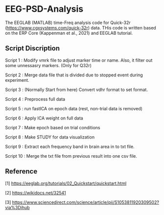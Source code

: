 # EEG-PSD-Analysis

The EEGLAB (MATLAB) time-Freq analysis code for Quick-32r (https://www.cgxsystems.com/quick-32r) data.
THis code is written based on the ERP Core (Kappenman et al., 2021) and EEGLAB tutorial.


Script Discription
-------------------

Script 1 : Modify vmrk file to adjust marker time or name. Also, it filter out some unnessasry markers. (Only for Q32r)

Script 2 : Merge data file that is divided due to stopped event during experiment.

Script 3 : (Normally Start from here) Convert vdhr format to set format.

Script 4 : Preprocess full data

Script 5 : run fastICA on epoch data (rest, non-trial data is removed)

Script 6 : Apply ICA weight on full data

Script 7 : Make epoch based on trial conditions

Script 8 : Make STUDY for data visualization

Script 9 : Extract each frequency band in brain area in to txt file.

Script 10 : Merge the txt file from previous result into one csv file.



Reference
-------------------
[1] https://eeglab.org/tutorials/02_Quickstart/quickstart.html

[2] https://wikidocs.net/32541

[3] https://www.sciencedirect.com/science/article/pii/S1053811920309502?via%3Dihub

